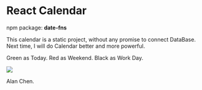 # React Calendar

npm package: **date-fns**

This calendar is a static project, without any promise to connect DataBase.
Next time, I will do Calendar better and more powerful.

Green as Today.
Red as Weekend.
Black as Work Day.

![](https://i.imgur.com/RLmxx0S.png)

Alan Chen.
